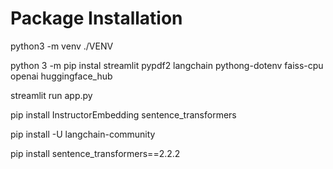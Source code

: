 # Package Installation

python3 -m venv ./VENV 

python 3 -m pip instal streamlit pypdf2 langchain pythong-dotenv faiss-cpu openai huggingface_hub

 streamlit run app.py

 pip install InstructorEmbedding sentence_transformers

 pip install -U langchain-community

 pip install sentence_transformers==2.2.2